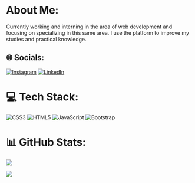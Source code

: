 # About Me:
Currently working and interning in the area of web development and focusing on specializing in this same area. I use the platform to improve my studies and practical knowledge.


## 🌐 Socials:
[![Instagram](https://img.shields.io/badge/Instagram-%23E4405F.svg?logo=Instagram&logoColor=white)](https://instagram.com/_owlubs) [![LinkedIn](https://img.shields.io/badge/LinkedIn-%230077B5.svg?logo=linkedin&logoColor=white)](https://linkedin.com/in/luana-alvessoares/) 

# 💻 Tech Stack:
![CSS3](https://img.shields.io/badge/css3-%231572B6.svg?style=for-the-badge&logo=css3&logoColor=white) ![HTML5](https://img.shields.io/badge/html5-%23E34F26.svg?style=for-the-badge&logo=html5&logoColor=white) ![JavaScript](https://img.shields.io/badge/javascript-%23323330.svg?style=for-the-badge&logo=javascript&logoColor=%23F7DF1E) ![Bootstrap](https://img.shields.io/badge/bootstrap-%23563D7C.svg?style=for-the-badge&logo=bootstrap&logoColor=white)
# 📊 GitHub Stats:
![](https://github-readme-streak-stats.herokuapp.com/?user=luanaalvessoares&theme=dark&hide_border=false)<br/>

[![](https://visitcount.itsvg.in/api?id=luanaalvessoares&icon=0&color=0)](https://visitcount.itsvg.in)

<!-- Proudly created with GPRM ( https://gprm.itsvg.in ) -->
